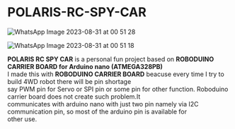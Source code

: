 # POLARIS-RC-SPY-CAR
![WhatsApp Image 2023-08-31 at 00 51 28](https://github.com/PolarisArm/POLARIS-RC-SPY-CAR/assets/143507006/2c2d8060-1286-438a-b7cf-dc354a2e3d71)

![WhatsApp Image 2023-08-31 at 00 51 18](https://github.com/PolarisArm/POLARIS-RC-SPY-CAR/assets/143507006/fe50a6dd-9510-4460-bf6b-7d13b98b820f)

__POLARIS RC SPY CAR__ is a personal fun project based on __ROBODUINO CARRIER BOARD for Arduino nano (ATMEGA328PB)__<br>
I made this with __ROBODUINO CARRIER BOARD__ beacuse every time I try to build 4WD robot there will be pin shortage <br>
say PWM pin for Servo or SPI pin or some pin for other function. Roboduino carrier board does not create such problem.It<br>
communicates with arduino nano with just two pin namely via I2C communication pin, so most of the arduino pin is available for <br>
other use.
